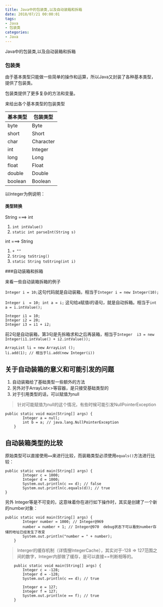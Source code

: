 ```yaml
---
title: Java中的包装类,以及自动装箱和拆箱
date: 2018/07/21 00:00:01
tags: 
- Java
- 包装类
categories: 
- Java
---
```

Java中的包装类,以及自动装箱和拆箱
<!--more-->

### 包装类
由于基本类型只能做一些简单的操作和运算，所以Java又封装了各种基本类型，提供了包装类。

包装类提供了更多复杂的方法和变量。

来给出各个基本类型的包装类型

基本类型 | 包装类型
-- | --
byte | Byte
short | Short
char | Character
int | Integer
long | Long
float | Float
double | Double
boolean | Boolean

以Integer为例说明：


#### 类型转换
String ===> int
1. `int intValue()`
2. `static int parseInt(String s)`

int ===> String
1. `+ ""`
2. `String toString()`
3. `static String toString(int i)`


###自动装箱和拆箱

来看一些自动装箱拆箱的例子

`Integer i = 10;`这句代码就是自动装箱，相当于`Integer i = new Integer(10);`

`Integer i  = 10; int a = i;` 这句给a赋值i的语句，就是自动拆箱。相当于`int a = i.intValue();`

```
Integer i1 = 10;
Integer i2 = 20;
Integer i3 = i1 + i2;
```
前2句是自动装箱，第3句是先拆箱求和之后再装箱，相当于`Integer  i3 = new Integer(i1.intValue() + i2.intValue());`

```
ArrayList li = new ArrayList ();
li.add(1); // 相当于li.add(new Integer(i))
```

## 关于自动装箱的意义和可能引发的问题

1. 自动装箱给了基础类型一些额外的方法
2. 另外对于ArrayList<>等容器，是只接受基础类型的
3. 对于引用类型的话，可以赋值为null

> 针对可能赋值为null的这个情况，有些时候可能引发NullPointerException
```
public static void main(String[] args) {
        Integer a = null;
        int b = a; // java.lang.NullPointerException
    }
```

## 自动装箱类型的比较

原始类型可以直接使用` == `来进行比较，而装箱类型必须使用`equals()`方法进行比较：
```
public static void main(String[] args) {
        Integer c = 1000;
        Integer d = 1000;
        System.out.println(c == d); // false
        System.out.println(c.equals(d)); // true
}
```
另外 Integer等是不可变的，这意味着你在进行如下操作时，其实是创建了一个新的number对象：
```
public static void main(String[] args) {
        Integer number = 1000; // Integer@969
        number = number + 1; // Integer@970  debug状态下可以看到number存储的地址已经发生了改变
        System.out.println("number = " + number);
    }
```

> Interger的缓存机制（详情搜IntegerCache），其实对于-128 => 127范围之间的数字，Integer内部做了缓存，是可以直接==判断相等的。

```
    public static void main(String[] args) {
        Integer c = -128;
        Integer d = -128;
        System.out.println(c == d); // true
        
        Integer e = 127;
        Integer f = 127;
        System.out.println(e == f); // true
    }
```
